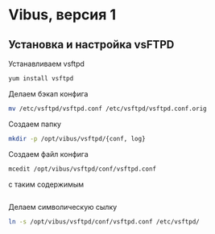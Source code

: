 # Vibus, версия 1

## Установка и настройка vsFTPD

Устанавливаем vsftpd

```bash
yum install vsftpd
```

Делаем бэкап конфига
```bash
mv /etc/vsftpd/vsftpd.conf /etc/vsftpd/vsftpd.conf.orig
```

Создаем папку
```bash
mkdir -p /opt/vibus/vsftpd/{conf, log}
```

Создаем файл конфига
```bash
mcedit /opt/vibus/vsftpd/conf/vsftpd.conf
```
с таким содержимым
```plain

```

Делаем символическую сылку
```bash
ln -s /opt/vibus/vsftpd/conf/vsftpd.conf /etc/vsftpd/
```
